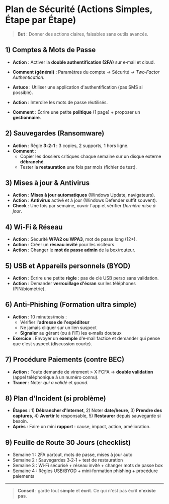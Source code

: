 # Plan de Sécurité (Actions Simples, Étape par Étape)

> **But** : Donner des actions claires, faisables sans outils avancés.

## 1) Comptes & Mots de Passe
- **Action** : Activer la **double authentification (2FA)** sur e‑mail et cloud.
- **Comment (général)** : Paramètres du compte → Sécurité → *Two‑Factor Authentication*.
- **Astuce** : Utiliser une application d'authentification (pas SMS si possible).

- **Action** : Interdire les mots de passe réutilisés.
- **Comment** : Écrire une petite **politique** (1 page) + proposer un **gestionnaire**.

## 2) Sauvegardes (Ransomware)
- **Action** : Règle **3‑2‑1** : 3 copies, 2 supports, 1 hors ligne.
- **Comment** :
  - Copier les dossiers critiques chaque semaine sur un disque externe **débranché**.
  - Tester la **restauration** une fois par mois (fichier de test).

## 3) Mises à jour & Antivirus
- **Action** : **Mises à jour automatiques** (Windows Update, navigateurs).
- **Action** : **Antivirus** activé et à jour (Windows Defender suffit souvent).
- **Check** : Une fois par semaine, ouvrir l'app et vérifier *Dernière mise à jour*.

## 4) Wi‑Fi & Réseau
- **Action** : Sécurité **WPA2 ou WPA3**, mot de passe long (12+).
- **Action** : Créer un **réseau invité** pour les visiteurs.
- **Action** : Changer le **mot de passe admin** de la box/routeur.

## 5) USB et Appareils personnels (BYOD)
- **Action** : Écrire une petite **règle** : pas de clé USB perso sans validation.
- **Action** : Demander **verrouillage d'écran** sur les téléphones (PIN/biométrie).

## 6) Anti‑Phishing (Formation ultra simple)
- **Action** : 10 minutes/mois :
  - Vérifier l'**adresse de l'expéditeur**
  - Ne jamais cliquer sur un lien suspect
  - **Signaler** au gérant (ou à l'IT) les e‑mails douteux
- **Exercice** : Envoyer un **exemple** d'e‑mail factice et demander qui pense que c'est suspect (discussion courte).

## 7) Procédure Paiements (contre BEC)
- **Action** : Toute demande de virement > X FCFA → **double validation** (appel téléphonique à un numéro connu).
- **Tracer** : Noter *qui a validé* et *quand*.

## 8) Plan d'Incident (si problème)
- **Étapes** : 1) **Débrancher d'Internet**, 2) Noter **date/heure**, 3) **Prendre des captures**, 4) **Avertir** le responsable, 5) **Restaurer** depuis sauvegarde si besoin.
- **Après** : Faire un mini **rapport** : cause, impact, action, amélioration.

## 9) Feuille de Route 30 Jours (checklist)
- Semaine 1 : 2FA partout, mots de passe, mises à jour auto
- Semaine 2 : Sauvegardes 3‑2‑1 + test de restauration
- Semaine 3 : Wi‑Fi sécurisé + réseau invité + changer mots de passe box
- Semaine 4 : Règles USB/BYOD + mini‑formation phishing + procédure paiements

---

> **Conseil** : garde tout **simple** et **écrit**. Ce qui n'est pas écrit **n'existe pas**.
